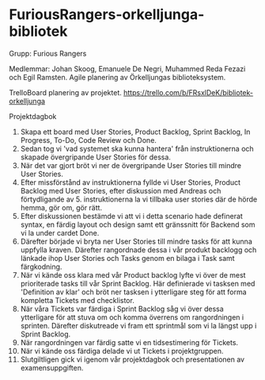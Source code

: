 # FuriousRangers-orkelljunga-bibliotek

Grupp: Furious Rangers

Medlemmar: Johan Skoog, Emanuele De Negri, Muhammed Reda Fezazi och Egil Ramsten.
Agile planering av Örkelljungas biblioteksystem.

TrelloBoard planering av projektet.
https://trello.com/b/FRsxlDeK/bibliotek-orkelljunga

Projektdagbok
1. Skapa ett board med User Stories, Product Backlog, Sprint Backlog, In Progress, To-Do, Code Review och Done.
2. Sedan tog vi 'vad systemet ska kunna hantera' från instruktionerna och skapade övergripande User Stories för dessa.
3. När det var gjort bröt vi ner de övergripande User Stories till mindre User Stories.
4. Efter missförstånd av instruktionerna fyllde vi User Stories, Product Backlog med User Stories, efter diskussion med Andreas och förtydligande av 5. instruktionerna la vi tillbaka user stories där de hörde hemma, gör om, gör rätt.
5. Efter diskussionen bestämde vi att vi i detta scenario hade definerat syntax, en färdig layout och design samt ett gränssnitt  för Backend som vi la under cardet Done.
6. Därefter började vi bryta ner User Stories till mindre tasks för att kunna uppfylla kraven. Därefter rangordnade dessa i vår produkt backlogg och länkade ihop User Stories och Tasks genom en bilaga i Task samt färgkodning.
7. När vi kände oss klara med vår Product backlog lyfte vi över de mest prioriterade tasks till vår Sprint Backlog. Här definierade vi tasksen med 'Definition av klar' och bröt ner tasksen i ytterligare steg för att forma kompletta Tickets med checklistor.
8. När våra Tickets var färdiga i Sprint Backlog såg vi över dessa ytterligare för att stuva om och komma överrens om rangordningen i sprinten. Därefter diskutreade vi fram ett sprintmål som vi la längst upp i Sprint Backlog.
9. När rangordningen var färdig satte vi en tidsestimering för Tickets.
10. När vi kände oss färdiga delade vi ut Tickets i projektgruppen.
11. Slutgiltligen gick vi igenom vår projektdagbok och presentationen av examensuppgiften.
